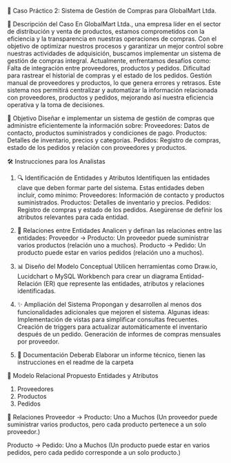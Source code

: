 🛒 Caso Práctico 2: Sistema de Gestión de Compras para GlobalMart Ltda.

📄 Descripción del Caso
En GlobalMart Ltda., una empresa líder en el sector de distribución y venta de productos, estamos comprometidos con la eficiencia y la transparencia en nuestras operaciones de compras. Con el objetivo de optimizar nuestros procesos y garantizar un mejor control sobre nuestras actividades de adquisición, buscamos implementar un sistema de gestión de compras integral.
Actualmente, enfrentamos desafíos como:
Falta de integración entre proveedores, productos y pedidos.
Dificultad para rastrear el historial de compras y el estado de los pedidos.
Gestión manual de proveedores y productos, lo que genera errores y retrasos.
Este sistema nos permitirá centralizar y automatizar la información relacionada con proveedores, productos y pedidos, mejorando así nuestra eficiencia operativa y la toma de decisiones.

🎯 Objetivo
Diseñar e implementar un sistema de gestión de compras que administre eficientemente la información sobre:
Proveedores: Datos de contacto, productos suministrados y condiciones de pago.
Productos: Detalles de inventario, precios y categorías.
Pedidos: Registro de compras, estado de los pedidos y relación con proveedores y productos.

🛠️ Instrucciones para los Analistas
1. 🔍 Identificación de Entidades y Atributos
Identifiquen las entidades clave que deben formar parte del sistema. Estas entidades deben incluir, como mínimo:
Proveedores: Información de contacto y productos suministrados.
Productos: Detalles de inventario y precios.
Pedidos: Registro de compras y estado de los pedidos.
Asegúrense de definir los atributos relevantes para cada entidad.

2. 🔗 Relaciones entre Entidades
Analicen y definan las relaciones entre las entidades:
Proveedor → Producto: Un proveedor puede suministrar varios productos (relación uno a muchos).
Producto → Pedido: Un producto puede estar en varios pedidos (relación uno a muchos).

3. 📊 Diseño del Modelo Conceptual
Utilicen herramientas como Draw.io, Lucidchart o MySQL Workbench para crear un diagrama Entidad-Relación (ER) que represente las entidades, atributos y relaciones identificadas.

4. ✨ Ampliación del Sistema
Propongan y desarrollen al menos dos funcionalidades adicionales que mejoren el sistema. Algunas ideas:
Implementación de vistas para simplificar consultas frecuentes.
Creación de triggers para actualizar automáticamente el inventario después de un pedido.
Generación de informes de compras mensuales por proveedor.

6. 📝 Documentación
Deberab Elaborar un informe técnico, tienen las instrucciones en el readme de la carpeta 

🛒 Modelo Relacional Propuesto
Entidades y Atributos
1. Proveedores
2. Productos
3. Pedidos

🔗 Relaciones
Proveedor → Producto: Uno a Muchos
(Un proveedor puede suministrar varios productos, pero cada producto pertenece a un solo proveedor.)

Producto → Pedido: Uno a Muchos
(Un producto puede estar en varios pedidos, pero cada pedido corresponde a un solo producto.)
